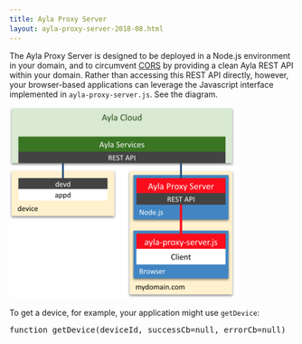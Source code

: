 ```yaml
---
title: Ayla Proxy Server
layout: ayla-proxy-server-2018-08.html
---
```


The Ayla Proxy Server is designed to be deployed in a Node.js environment in your domain, and to circumvent [CORS](https://en.wikipedia.org/wiki/Cross-origin_resource_sharing) by providing a clean Ayla REST API within your domain. Rather than accessing this REST API directly, however, your browser-based applications can leverage the Javascript interface implemented in <code>ayla-proxy-server.js</code>. See the diagram.

<a href="ayla-proxy-server.png"><img src="ayla-proxy-server.png" width="400"></a>

To get a device, for example, your application might use <code>getDevice</code>:

<pre>
function getDevice(deviceId, successCb=null, errorCb=null)
</pre>
